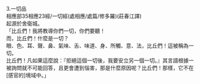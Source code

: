 3.一切品  
相應部35相應23經/一切經(處相應/處篇/修多羅)(莊春江譯)  
起源於舍衛城。  
「比丘們！我將教導你們一切，你們要聽！  
而，比丘們！什麼是一切？  
眼、色、耳、聲、鼻、氣味、舌、味道、身、所觸、意、法，比丘們！這被稱為一切。  
比丘們！凡如果這麼說：『拒絕這個一切後，我要安立另一個一切。』其言語根據一被詢問就不可能回答，且更會遭到惱害，那是什麼原因呢？比丘們！那樣，它不在[感官的]境域中。」  
  
  
